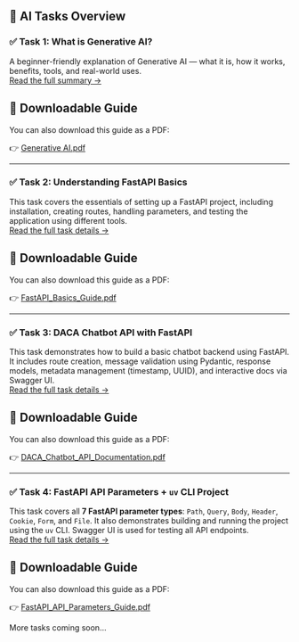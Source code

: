 ## 📘 AI Tasks Overview

### ✅ Task 1: What is Generative AI?
A beginner-friendly explanation of Generative AI — what it is, how it works, benefits, tools, and real-world uses.  
[Read the full summary →](https://github.com/muhammadmubashir72/GIAIC-Q4-Learning-FastAPI/tree/master/Task_1_Generative_AI)

## 📘 Downloadable Guide

You can also download this guide as a PDF:

👉 [Generative AI.pdf](https://github.com/muhammadmubashir72/GIAIC-Q4-Learning-FastAPI/raw/master/Task_1_Generative_AI/Generative_AI.pdf)

---

### ✅ Task 2: Understanding FastAPI Basics
This task covers the essentials of setting up a FastAPI project, including installation, creating routes, handling parameters, and testing the application using different tools.  
[Read the full task details →](https://github.com/muhammadmubashir72/GIAIC-Q4-Learning-FastAPI/tree/master/Task_2_FastAPI_Basics)

## 📘 Downloadable Guide

You can also download this guide as a PDF:

👉 [FastAPI_Basics_Guide.pdf](https://github.com/muhammadmubashir72/GIAIC-Q4-Learning-FastAPI/raw/master/Task_2_FastAPI_Basics/FastAPI_Basics_Guide.pdf)

---

### ✅ Task 3: DACA Chatbot API with FastAPI
This task demonstrates how to build a basic chatbot backend using FastAPI. It includes route creation, message validation using Pydantic, response models, metadata management (timestamp, UUID), and interactive docs via Swagger UI.  
[Read the full task details →](https://github.com/muhammadmubashir72/GIAIC-Q4-Learning-FastAPI/tree/master/Task_3_Pydantic_FastAPI_Chatbot_App)

## 📘 Downloadable Guide

You can also download this guide as a PDF:

👉 [DACA_Chatbot_API_Documentation.pdf](https://github.com/muhammadmubashir72/GIAIC-Q4-Learning-FastAPI/raw/master/Task_3_Pydantic_FastAPI_Chatbot_App/DACA_Chatbot_API_Documentation.pdf)

---

### ✅ Task 4: FastAPI API Parameters + `uv` CLI Project  
This task covers all **7 FastAPI parameter types**: `Path`, `Query`, `Body`, `Header`, `Cookie`, `Form`, and `File`. It also demonstrates building and running the project using the `uv` CLI. Swagger UI is used for testing all API endpoints.  
[Read the full task details →](https://github.com/muhammadmubashir72/GIAIC-Q4-Learning-FastAPI/tree/master/Task_4_API_Parameters)

## 📘 Downloadable Guide

You can also download this guide as a PDF:

👉 [FastAPI_API_Parameters_Guide.pdf](https://github.com/muhammadmubashir72/GIAIC-Q4-Learning-FastAPI/raw/master/Task_4_API_Parameters/FastAPI_Parameters_Complete_Guide.pdf)

More tasks coming soon...
